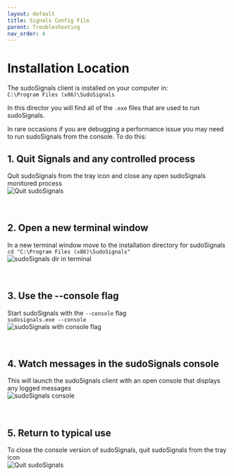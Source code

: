 ```yaml
---
layout: default
title: Signals Config File
parent: Troubleshooting
nav_order: 4
---
```


# Installation Location

The sudoSignals client is installed on your computer in:  
`C:\Program Files (x86)\SudoSignals`  

In this director you will find all of the `.exe` files that are used to run sudoSignals.   

In rare occasions if you are debugging a performance issue you may need to run sudoSignals from the console. To do this:  

## 1. Quit Signals and any controlled process  
Quit sudoSignals from the tray icon and close any open sudoSignals monitored process  
![Quit sudoSignals](../assets/images/installation-location/quit_from_tray.png)  
<br>
<br>
## 2. Open a new terminal window
In a new terminal window move to the installation directory for sudoSignals  
`cd "C:\Program Files (x86)\SudoSignals"`  
![sudoSignals dir in terminal](../assets/images/installation-location/signals_dir_terminal.png)  
<br>
<br>
## 3. Use the --console flag
Start sudoSignals with the `--console` flag  
`sudosignals.exe --console`  
![sudoSignals with console flag](../assets/images/installation-location/signals_with_console_flag.png)  
<br>
<br>
## 4. Watch messages in the sudoSignals console
This will launch the sudoSignals client with an open console that displays any logged messages  
![sudoSignals console](../assets/images/installation-location/sudoSignals_console.png)  
<br>
<br>
## 5. Return to typical use
To close the console version of sudoSignals, quit sudoSignals from the tray icon  
![Quit sudoSignals](../assets/images/installation-location/quit_from_tray.png)